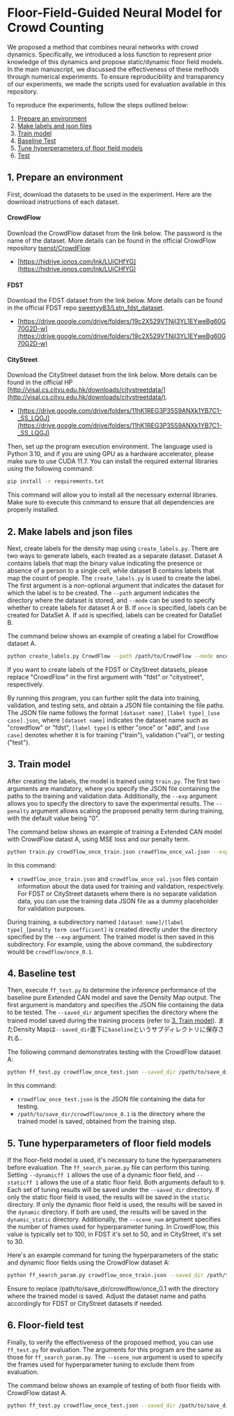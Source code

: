 # Floor-Field-Guided Neural Model for Crowd Counting

We proposed a method that combines neural networks with crowd dynamics. Specifically, we introduced a loss function to represent prior knowledge of this dynamics and propose static/dynamic floor field models. In the main manuscript, we discussed the effectiveness of these methods through numerical experiments. To ensure reproducibility and transparency of our experiments, we made the scripts used for evaluation available in this repository.

<!-- 我々はニューラルネットワークと群衆ダイナミクスを組み合わせた手法を提案した．具体的には，このダイナミクスの事前知識を表す損失関数と静的/動的フロアフィールドモデルを提案し，本文ではその効果について数値実験の結果を通じて詳しく論じた．その実験の再現性・透明性を確保するために，評価に用いたスクリプトを本レポジトリに公開する． -->

To reproduce the experiments, follow the steps outlined below:
1. [Prepare an environment](#1-prepare-an-environment)
1. [Make labels and json files](#2-make-labels-and-json-files)
1. [Train model](#3-train-model)
1. [Baseline Test](#4-baseline-test)
1. [Tune hyperperameters of floor field models](#4-tune-hyperparameters-of-floor-field)
1. [Test](#5-test)

## 1. Prepare an environment
First, download the datasets to be used in the experiment. Here are the download instructions of each dataset.

#### CrowdFlow
Download the CrowdFlow dataset from the link below. The password is the name of the dataset. More details can be found in the official CrowdFlow repository [tsenst/CrowdFlow](https://github.com/tsenst/CrowdFlow).
- [https://hidrive.ionos.com/lnk/LUiCHfYG](https://hidrive.ionos.com/lnk/LUiCHfYG)

#### FDST
Download the FDST dataset from the link below. More details can be found in the official FDST repo [sweetyy83/Lstn_fdst_dataset](https://github.com/sweetyy83/Lstn_fdst_dataset).
- [https://drive.google.com/drive/folders/19c2X529VTNjl3YL1EYweBg60G70G2D-w](https://drive.google.com/drive/folders/19c2X529VTNjl3YL1EYweBg60G70G2D-w)

#### CityStreet
Download the CityStreet dataset from the link below. More details can be found in the official HP [http://visal.cs.cityu.edu.hk/downloads/citystreetdata/](http://visal.cs.cityu.edu.hk/downloads/citystreetdata/).
- [https://drive.google.com/drive/folders/11hK1REG3P35S9ANXk1YB7C1-_SS_LQGJ](https://drive.google.com/drive/folders/11hK1REG3P35S9ANXk1YB7C1-_SS_LQGJ)


Then, set up the program execution environment. The language used is Python 3.10, and if you are using GPU as a hardware accelerator, please make sure to use CUDA 11.7. You can install the required external libraries using the following command:
```sh
pip install -r requirements.txt
```
This command will allow you to install all the necessary external libraries. Make sure to execute this command to ensure that all dependencies are properly installed.

## 2. Make labels and json files
Next, create labels for the density map using ```create_labels.py```. There are two ways to generate labels, each treated as a separate dataset. Dataset A contains labels that map the binary value indicating the presence or absence of a person to a single cell, while dataset B contains labels that map the count of people. The ```create_labels.py``` is used to create the label. The first argument is a non-optional argument that indicates the dataset for which the label is to be created. The ```--path``` argument indicates the directory where the dataset is stored, and ```--mode``` can be used to specify whether to create labels for dataset A or B. If ```once``` is specified, labels can be created for DataSet A. If ```add``` is specified, labels can be created for DataSet B.

The command below shows an example of creating a label for Crowdflow dataset A.
```sh
python create_labels.py CrowdFlow --path /path/to/CrowdFlow --mode once
```
If you want to create labels of the FDST or CityStreet datasets, please replace "CrowdFlow" in the first argument with "fdst" or "citystreet", respectively. 

<!-- このプログラムの実行により，さらに学習・検証・テストデータに分割し，そのファイルをまとめたjsonファイルを得ることができる．jsonファイル名は```[dataset name]_[label type]_[use case].json```であり，```[dataset name]```はcrowdflowやfdstといったデータセット名が記載され，```[label type]```は```once```か```add```のどちらか，```[use case]```は学習用，検証用，テスト用のいずれかが表記される． -->
By running this program, you can further split the data into training, validation, and testing sets, and obtain a JSON file containing the file paths. The JSON file name follows the format ```[dataset name]_[label type]_[use case].json```, where ```[dataset name]``` indicates the dataset name such as "crowdflow" or "fdst", ```[label type]``` is either "once" or "add", and ```[use case]``` denotes whether it is for training ("train"), validation ("val"), or testing ("test").

## 3. Train model
<!-- After creating the labels, the model is trained using the ```train.py```.　最初の2つの引数必須引数で，学習・検証データのパスがまとめられたjsonファイルを指定できる．また```--exp```引数は実験結果を保存するディレクトリをを指定できる． The ```--penalty``` argument allows scaling the proposed penalty term during training. The default value of the argument is ```0```. -->
After creating the labels, the model is trained using `train.py`. The first two arguments are mandatory, where you specify the JSON file containing the paths to the training and validation data. Additionally, the `--exp` argument allows you to specify the directory to save the experimental results. The `--penalty` argument allows scaling the proposed penalty term during training, with the default value being "0".

The command below shows an example of training a Extended CAN model with CrowdFlow datast A, using MSE loss and our penalty term.
```sh
python train.py crowdflow_once_train.json crowdflow_once_val.json --exp /path/to/save_dir --penalty 0.1
```
In this command:
- `crowdflow_once_train.json` and `crowdflow_once_val.json` files contain information about the data used for training and validation, respectively. For FDST or CityStreet datasets where there is no separate validation data, you can use the training data JSON file as a dummy placeholder for validation purposes.

<!-- また学習時，`--exp`直下に`[dataset name]/[label type]_[penalty term coefficient]`のサブディレクトリが作成され，学習済みモデルはそのサブディレクトリに保存される．上のコマンド例だとサブディレクトリは`crowdflow/once_0.1`となる． -->
During training, a subdirectory named `[dataset name]/[label type]_[penalty term coefficient]` is created directly under the directory specified by the `--exp` argument. The trained model is then saved in this subdirectory. For example, using the above command, the subdirectory would be `crowdflow/once_0.1`.

## 4. Baseline test
<!-- 次に`ff_test.py`を実行し，ベースラインとなるピュアなExtended CANモデルの推論性能を求め，またこの時に出力されるDensity Mapを保存する．最初の引数は必須引数でテストするデータのjsonファイルを示す．また`--saved_dir`引数は[3. Train model](#3-train-model)で学習したmodelが保存されているディレクトリを指定する．これ以降の実験では全てこのディレクトリに結果が保存される． -->
Then, execute `ff_test.py` to determine the inference performance of the baseline pure Extended CAN model and save the Density Map output. The first argument is mandatory and specifies the JSON file containing the data to be tested. The `--saved_dir` argument specifies the directory where the trained model saved during the training process (refer to [3. Train model](#3-train-model)). またDensity Mapは`--saved_dir`直下に`baseline`というサブディレクトリに保存される．

The following command demonstrates testing with the CrowdFlow dataset A:
```sh
python ff_test.py crowdflow_once_test.json --saved_dir /path/to/save_dir/crowdflow/once_0.1
```
In this command:
- `crowdflow_once_test.json` is the JSON file containing the data for testing.
- `/path/to/save_dir/crowdflow/once_0.1` is the directory where the trained model is saved, obtained from the training step.

## 5. Tune hyperparameters of floor field models
<!-- If the floor-field model is used, the hyperparameters need to be tuned before its evaluation. The `ff_search_param.py` file can tune the hyperparameters. The `--dynamicff 1` allows us to use dynamic floor field, and the `--staticff 1` allows us to use static floor field. The default value of the both argument is `0`. またそれぞれのチューニング結果は`--saved_dir`直下の，static floor fieldのみを用いるならば`static`，dynamic floor fieldのみを用いるならば`dynamic`，両方用いるならば，`dynamic_static`ディレクトリに保存される． -->
If the floor-field model is used, it's necessary to tune the hyperparameters before evaluation. The `ff_search_param.py` file can perform this tuning. Setting `--dynamicff 1` allows the use of a dynamic floor field, and `--staticff 1` allows the use of a static floor field. Both arguments default to `0`. Each set of tuning results will be saved under the `--saved_dir` directory. If only the static floor field is used, the results will be saved in the `static` directory. If only the dynamic floor field is used, the results will be saved in the `dynamic` directory. If both are used, the results will be saved in the `dynamic_static` directory. Additionally, the `--scene_num` argument specifies the number of frames used for hyperparameter tuning. In CrowdFlow, this value is typically set to 100, in FDST it's set to 50, and in CityStreet, it's set to 30.
<!-- また`--scene_num`引数はハイパーパラメータのチューニングを行うフレーム数を指定できる．CrowdFlowでは100，FDSTでは50，CityStreetは30となる． -->

Here's an example command for tuning the hyperparameters of the static and dynamic floor fields using the CrowdFlow dataset A:
```sh
python ff_search_param.py crowdflow_once_train.json --saved_dir /path/to/save_dir/crowdflow/once_0.1 --dynamicff 1 --staticff 1 --scene_num 100
```
Ensure to replace /path/to/save_dir/crowdflow/once_0.1 with the directory where the trained model is saved. Adjust the dataset name and paths accordingly for FDST or CityStreet datasets if needed.

## 6. Floor-field test
<!-- 最後に提案手法の有効性を確認するため，```ff_test.py```を用いて評価する．このプログラムの引数は```ff_search_param.py```と同様である． -->
Finally, to verify the effectiveness of the proposed method, you can use ```ff_test.py``` for evaluation. The arguments for this program are the same as those for ```ff_search_param.py```.  The `--scene_num` argument is used to specify the frames used for hyperparameter tuning to exclude them from evaluation.
<!-- `--scene_num`引数はハイパーパラメータのチューニングに用いたフレームを除くために指定する． -->

The command below shows an example of testing of both floor fields with CrowdFlow datast A.
```sh
python ff_test.py crowdflow_once_test.json --saved_dir /path/to/save_dir/crowdflow/once_0.1 --dynamicff 1 --staticff 1 --scene_num 100
```
